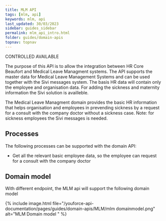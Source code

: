 ```yaml
---
title: MLM API
tags: [mlm, api]
keywords: mlm, api
last_updated: 30/03/2023
sidebar: guides_sidebar
permalink: mlm_api_intro.html
folder: guides/domain-apis
topnav: topnav
---
```

<span class="label label-danger">CONTROLLED AVAILABLE</span>



The purpose of this API is to allow the integration between HR Core Beaufort and  Medical Leave Managment systems. The API supports the master data for Medical Leave Management Systems and can be used together with the Sivi messages system.
The basis HR data will contain only the employee and organisation data. For adding the sickness and maternity information the Sivi solution is availleble.

The Medical Leave Managment domain provides the basic HR information that helps organisation and employees in prevending sickness by a request for a consult with the company doctor without a sickness case. 
Note: for sickness employees the Sivi messages is needed.

## Processes
The following processes can be supported with the domain API:
- Get all the relevant basic employee data, so the employee can request for a consult with the company doctor

## Domain model
With different endpoint, the MLM api will support the following domain model

{% include image.html file="/youforce-api-documentation/pages/guides/domain-apis/MLM/mlm domainmodel.png" alt="MLM Domain model " %}
